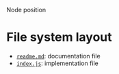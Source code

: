 Node position





# File system layout

- [`readme.md`](./readme.md): documentation file
- [`index.js`](./index.js): implementation file






